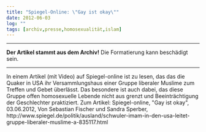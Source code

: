 ```yaml
---
title: "Spiegel-Online: \"Gay ist okay\""
date: 2012-06-03
log: ""
tags: [archiv,presse,homosexualität,islam]
---
```

<hr><b>Der Artikel stammt aus dem Archiv!</b> Die Formatierung kann beschädigt sein.<hr>
In einem Artikel (mit Video) auf Spiegel-online ist zu lesen, das das die Quaker in USA ihr Versammlungshaus einer Gruppe liberaler Muslime zum Treffen und Gebet überlässt. Das besondere ist auch dabei, das diese Gruppe offen homosexuelle Lebende  nicht aus grenzt und Beeinträchtigung der Geschlechter praktiziert. Zum Artikel: Spiegel-online, "Gay ist okay", 03.06.2012, Von Sebastian Fischer und Sandra Sperber, http://www.spiegel.de/politik/ausland/schwuler-imam-in-den-usa-leitet-gruppe-liberaler-muslime-a-835117.html 

